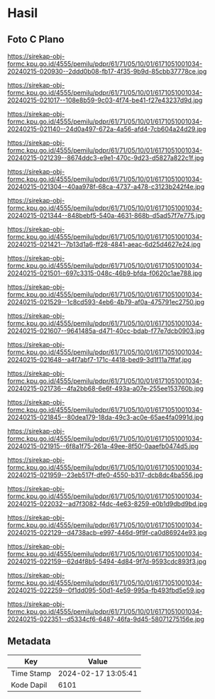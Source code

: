 # Hasil

## Foto C Plano

https://sirekap-obj-formc.kpu.go.id/4555/pemilu/pdpr/61/71/05/10/01/6171051001034-20240215-020930--2ddd0b08-fb17-4f35-9b9d-85cbb37778ce.jpg

https://sirekap-obj-formc.kpu.go.id/4555/pemilu/pdpr/61/71/05/10/01/6171051001034-20240215-021017--108e8b59-9c03-4f74-be41-f27e43237d9d.jpg

https://sirekap-obj-formc.kpu.go.id/4555/pemilu/pdpr/61/71/05/10/01/6171051001034-20240215-021140--24d0a497-672a-4a56-afd4-7cb604a24d29.jpg

https://sirekap-obj-formc.kpu.go.id/4555/pemilu/pdpr/61/71/05/10/01/6171051001034-20240215-021239--8674ddc3-e9e1-470c-9d23-d5827a822c1f.jpg

https://sirekap-obj-formc.kpu.go.id/4555/pemilu/pdpr/61/71/05/10/01/6171051001034-20240215-021304--40aa978f-68ca-4737-a478-c3123b242f4e.jpg

https://sirekap-obj-formc.kpu.go.id/4555/pemilu/pdpr/61/71/05/10/01/6171051001034-20240215-021344--848bebf5-540a-4631-868b-d5ad57f7e775.jpg

https://sirekap-obj-formc.kpu.go.id/4555/pemilu/pdpr/61/71/05/10/01/6171051001034-20240215-021421--7b13d1a6-ff28-4841-aeac-6d25d4627e24.jpg

https://sirekap-obj-formc.kpu.go.id/4555/pemilu/pdpr/61/71/05/10/01/6171051001034-20240215-021501--697c3315-048c-46b9-bfda-f0620c1ae788.jpg

https://sirekap-obj-formc.kpu.go.id/4555/pemilu/pdpr/61/71/05/10/01/6171051001034-20240215-021529--1c8cd593-4eb6-4b79-af0a-475791ec2750.jpg

https://sirekap-obj-formc.kpu.go.id/4555/pemilu/pdpr/61/71/05/10/01/6171051001034-20240215-021607--9641485a-d471-40cc-bdab-f77e7dcb0903.jpg

https://sirekap-obj-formc.kpu.go.id/4555/pemilu/pdpr/61/71/05/10/01/6171051001034-20240215-021648--a4f7abf7-171c-4418-bed9-3d1f11a7ffaf.jpg

https://sirekap-obj-formc.kpu.go.id/4555/pemilu/pdpr/61/71/05/10/01/6171051001034-20240215-021736--4fa2bb68-6e6f-493a-a07e-255ee153760b.jpg

https://sirekap-obj-formc.kpu.go.id/4555/pemilu/pdpr/61/71/05/10/01/6171051001034-20240215-021845--80dea179-18da-49c3-ac0e-65ae4fa0991d.jpg

https://sirekap-obj-formc.kpu.go.id/4555/pemilu/pdpr/61/71/05/10/01/6171051001034-20240215-021915--6f8a1f75-261a-49ee-8f50-0aaefb0474d5.jpg

https://sirekap-obj-formc.kpu.go.id/4555/pemilu/pdpr/61/71/05/10/01/6171051001034-20240215-021959--23eb517f-dfe0-4550-b317-dcb8dc4ba556.jpg

https://sirekap-obj-formc.kpu.go.id/4555/pemilu/pdpr/61/71/05/10/01/6171051001034-20240215-022032--ad7f3082-f4dc-4e63-8259-e0b1d9dbd9bd.jpg

https://sirekap-obj-formc.kpu.go.id/4555/pemilu/pdpr/61/71/05/10/01/6171051001034-20240215-022129--d4738acb-e997-446d-9f9f-ca0d86924e93.jpg

https://sirekap-obj-formc.kpu.go.id/4555/pemilu/pdpr/61/71/05/10/01/6171051001034-20240215-022159--62d4f8b5-5494-4d84-9f7d-9593cdc893f3.jpg

https://sirekap-obj-formc.kpu.go.id/4555/pemilu/pdpr/61/71/05/10/01/6171051001034-20240215-022259--0f1dd095-50d1-4e59-995a-fb493fbd5e59.jpg

https://sirekap-obj-formc.kpu.go.id/4555/pemilu/pdpr/61/71/05/10/01/6171051001034-20240215-022351--d5334cf6-6487-46fa-9d45-58071275156e.jpg


## Metadata

| Key        | Value               |
| ---------- | ------------------- |
| Time Stamp | 2024-02-17 13:05:41 |
| Kode Dapil | 6101                |



